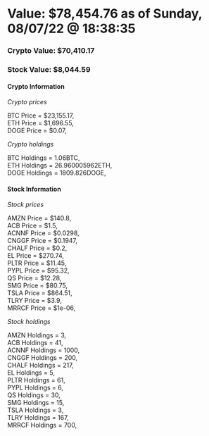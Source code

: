 # Value: $78,454.76 as of Sunday, 08/07/22 @ 18:38:35 

### Crypto Value: $70,410.17

### Stock Value: $8,044.59

#### Crypto Information 
*Crypto prices* 

BTC Price = $23,155.17,  
ETH Price = $1,696.55,  
DOGE Price = $0.07,  


*Crypto holdings* 

BTC Holdings = 1.06BTC,  
ETH Holdings = 26.960005962ETH,  
DOGE Holdings = 1809.826DOGE,  


#### Stock Information 

*Stock prices* 

AMZN Price = $140.8,  
ACB Price = $1.5,  
ACNNF Price = $0.0298,  
CNGGF Price = $0.1947,  
CHALF Price = $0.2,  
EL Price = $270.74,  
PLTR Price = $11.45,  
PYPL Price = $95.32,  
QS Price = $12.28,  
SMG Price = $80.75,  
TSLA Price = $864.51,  
TLRY Price = $3.9,  
MRRCF Price = $1e-06,  


*Stock holdings* 

AMZN Holdings = 3,  
ACB Holdings = 41,  
ACNNF Holdings = 1000,  
CNGGF Holdings = 200,  
CHALF Holdings = 217,  
EL Holdings = 5,  
PLTR Holdings = 61,  
PYPL Holdings = 6,  
QS Holdings = 30,  
SMG Holdings = 15,  
TSLA Holdings = 3,  
TLRY Holdings = 167,  
MRRCF Holdings = 700,  


